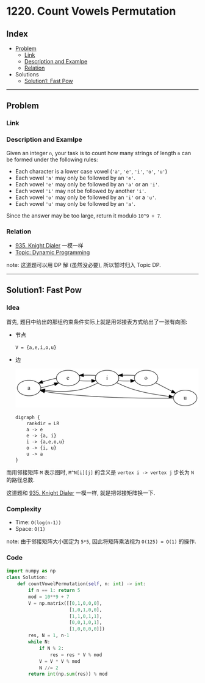 # 1220. Count Vowels Permutation

## Index

- [Problem](#problem)
  - [Link](#Link)
  - [Description and Examlpe](#description-and-examlpe)
  - [Relation](#relation)
- Solutions
  - [Solution1: Fast Pow](#solution1-fast-pow)

----

## Problem

### Link

### Description and Examlpe

Given an integer `n`, your task is to count how many strings of length `n` can be formed under the following rules:

- Each character is a lower case vowel (`'a'`, `'e'`, `'i'`, `'o'`, `'u'`)
- Each vowel `'a'` may only be followed by an `'e'`.
- Each vowel `'e'` may only be followed by an `'a'` or an `'i'`.
- Each vowel `'i'` may not be followed by another `'i'`.
- Each vowel `'o'` may only be followed by an `'i'` or a `'u'`.
- Each vowel `'u'` may only be followed by an `'a'`.

Since the answer may be too large, return it modulo `10^9 + 7`.

### Relation

- [935. Knight Dialer][2] 一模一样
- [Topic: Dynamic Programming][3]

note: 这道题可以用 DP 解 (虽然没必要), 所以暂时归入 Topic DP.

----

## Solution1: Fast Pow

### Idea

首先, 题目中给出的那组约束条件实际上就是用邻接表方式给出了一张有向图:

- 节点

    `V = {a,e,i,o,u}`

- 边

    ![1220.figure1.png][4]

    ```graphviz
    digraph {
        rankdir = LR
        a -> e
        e -> {a, i}
        i -> {a,e,o,u}
        o -> {i, u}
        u -> a
    }
    ```

而用邻接矩阵 `M` 表示图时, `M^N[i][j]` 的含义是 `vertex i -> vertex j` 步长为 `N` 的路径总数.

这道题和 [935. Knight Dialer][2] 一模一样, 就是把邻接矩阵换一下.

### Complexity

- Time: `O(log(n-1))`
- Space: `O(1)`

note: 由于邻接矩阵大小固定为 `5*5`, 因此将矩阵乘法视为 `O(125) = O(1)` 的操作.

### Code

```python
import numpy as np
class Solution:
    def countVowelPermutation(self, n: int) -> int:
        if n == 1: return 5
        mod = 10**9 + 7
        V = np.matrix([[0,1,0,0,0],
                       [1,0,1,0,0],
                       [1,1,0,1,1],
                       [0,0,1,0,1],
                       [1,0,0,0,0]])
        res, N = 1, n-1
        while N:
            if N % 2:
                res = res * V % mod
            V = V * V % mod
            N //= 2
        return int(np.sum(res)) % mod
```

[1]: https://leetcode.com/problems/count-vowels-permutation/
[2]: ./935.knight-dialer.md
[3]: ../topics/dynamic-programming.md
[4]: ./images/1220.figure1.png
